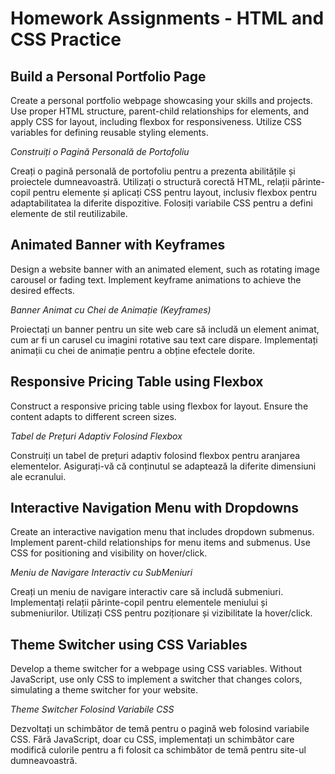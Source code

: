 # Homework Assignments - HTML and CSS Practice

## Build a Personal Portfolio Page

Create a personal portfolio webpage showcasing your skills and projects. Use proper HTML structure, parent-child relationships for elements, and apply CSS for layout, including flexbox for responsiveness. Utilize CSS variables for defining reusable styling elements.

_Construiți o Pagină Personală de Portofoliu_

Creați o pagină personală de portofoliu pentru a prezenta abilitățile și proiectele dumneavoastră. Utilizați o structură corectă HTML, relații părinte-copil pentru elemente și aplicați CSS pentru layout, inclusiv flexbox pentru adaptabilitatea la diferite dispozitive. Folosiți variabile CSS pentru a defini elemente de stil reutilizabile.

## Animated Banner with Keyframes

Design a website banner with an animated element, such as rotating image carousel or fading text. Implement keyframe animations to achieve the desired effects.

_Banner Animat cu Chei de Animație (Keyframes)_

Proiectați un banner pentru un site web care să includă un element animat, cum ar fi un carusel cu imagini rotative sau text care dispare. Implementați animații cu chei de animație pentru a obține efectele dorite.

## Responsive Pricing Table using Flexbox

Construct a responsive pricing table using flexbox for layout. Ensure the content adapts to different screen sizes.

_Tabel de Prețuri Adaptiv Folosind Flexbox_

Construiți un tabel de prețuri adaptiv folosind flexbox pentru aranjarea elementelor. Asigurați-vă că conținutul se adaptează la diferite dimensiuni ale ecranului.

## Interactive Navigation Menu with Dropdowns

Create an interactive navigation menu that includes dropdown submenus. Implement parent-child relationships for menu items and submenus. Use CSS for positioning and visibility on hover/click.

_Meniu de Navigare Interactiv cu SubMeniuri_

Creați un meniu de navigare interactiv care să includă submeniuri. Implementați relații părinte-copil pentru elementele meniului și submeniurilor. Utilizați CSS pentru poziționare și vizibilitate la hover/click.

## Theme Switcher using CSS Variables

Develop a theme switcher for a webpage using CSS variables. Without JavaScript, use only CSS to implement a switcher that changes colors, simulating a theme switcher for your website.

_Theme Switcher Folosind Variabile CSS_

Dezvoltați un schimbător de temă pentru o pagină web folosind variabile CSS. Fără JavaScript, doar cu CSS, implementați un schimbător care modifică culorile pentru a fi folosit ca schimbător de temă pentru site-ul dumneavoastră.
